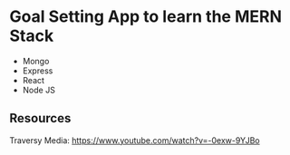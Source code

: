 # Goal Setting App to learn the MERN Stack

* Mongo
* Express
* React
* Node JS

## Resources
Traversy Media: https://www.youtube.com/watch?v=-0exw-9YJBo

